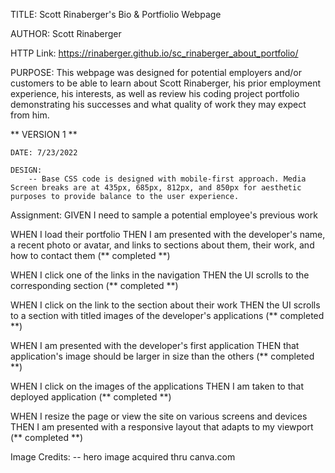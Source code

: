 TITLE: Scott Rinaberger's Bio & Portfiolio Webpage

AUTHOR: Scott Rinaberger

HTTP Link: https://rinaberger.github.io/sc_rinaberger_about_portfolio/

PURPOSE: This webpage was designed for potential employers and/or customers to be able to learn about Scott Rinaberger, his prior employment experience, his interests, as well as review his coding project portfolio demonstrating his successes and what quality of work they may expect from him.

** VERSION 1 **
    
    DATE: 7/23/2022

    DESIGN:
        -- Base CSS code is designed with mobile-first approach. Media Screen breaks are at 435px, 685px, 812px, and 850px for aesthetic purposes to provide balance to the user experience. 

Assignment:
GIVEN I need to sample a potential employee's previous work

WHEN I load their portfolio
THEN I am presented with the developer's name, a recent photo or avatar, and links to sections about them, their work, and how to contact them (** completed **)

WHEN I click one of the links in the navigation
THEN the UI scrolls to the corresponding section (** completed **)

WHEN I click on the link to the section about their work
THEN the UI scrolls to a section with titled images of the developer's applications (** completed **)

WHEN I am presented with the developer's first application
THEN that application's image should be larger in size than the others (** completed **)

WHEN I click on the images of the applications
THEN I am taken to that deployed application (** completed **)

WHEN I resize the page or view the site on various screens and devices
THEN I am presented with a responsive layout that adapts to my viewport (** completed **)

Image Credits:
    -- hero image acquired thru canva.com
